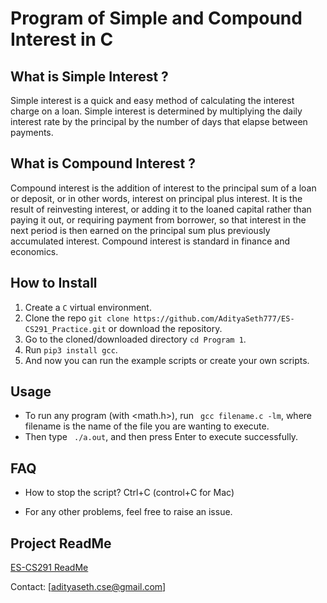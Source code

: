# Program of Simple and Compound Interest in C

## What is Simple Interest ?
Simple interest is a quick and easy method of calculating the interest charge on a loan. Simple interest is determined by multiplying the daily interest rate by the principal by the number of days that elapse between payments.

## What is Compound Interest ?
Compound interest is the addition of interest to the principal sum of a loan or deposit, or in other words, interest on principal plus interest. It is the result of reinvesting interest, or adding it to the loaned capital rather than paying it out, or requiring payment from borrower, so that interest in the next period is then earned on the principal sum plus previously accumulated interest. Compound interest is standard in finance and economics.

## How to Install

1. Create a ```C``` virtual environment. 
2. Clone the repo ```git clone https://github.com/AdityaSeth777/ES-CS291_Practice.git``` or download the repository.
3. Go to the cloned/downloaded directory ``` cd Program 1 ```.
4. Run ``` pip3 install gcc ```.
5. And now you can run the example scripts or create your own scripts.  

## Usage
- To run any program (with <math.h>), run ``` gcc filename.c -lm```, where filename is the name of the file you are wanting to execute.
- Then type ``` ./a.out```, and then press Enter to execute successfully.

## FAQ
- How to stop the script? Ctrl+C (control+C for Mac) 

- For any other problems, feel free to raise an issue.

## Project ReadMe
[ES-CS291 ReadMe](https://github.com/AdityaSeth777/ES-CS291_Practice/blob/main_aditya/README.md)

Contact: [adityaseth.cse@gmail.com]
